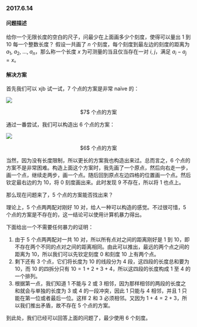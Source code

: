 ### 2017.6.14

#### 问题描述

给你一个无限长度的空白的尺子，问最少在上面画多少个刻度，使得可以量出 $1$ 到 $10$ 每一个整数长度？
假设一共画了 $n$ 个刻度，每个刻度到最左边的刻度的距离为 $a_1,\; a_2, \;..., \;a_n$，那么称一个长度 $x$ 为可测量的当且仅当存在一对 $i, \;j$，满足 $a_i - a_j = x$。

#### 解决方案

首先我们可以 xjb 试一试，$7$ 个点的方案是非常 naïve 的：

![](https://riteme.site/blogimg/math-2017-6/p1.svg)

<center class="figcaption">$7$ 个点的方案</center>

通过一番尝试，我们可以构造出 $6$ 个点的方案：

![](https://riteme.site/blogimg/math-2017-6/p2.svg)

<center class="figcaption">$6$ 个点的方案</center>

当然，因为没有长度限制，所以更长的方案我也构造出来过。总而言之，$6$ 个点的方案不是非常困难。构造上面这个方案时，我先画了一个原点，然后向右走一步，画一个点，继续走两步，画一个点。随后回到原点左边四格的位置画一个点。然后钦定最右边的为 $10$，将 $0$ 刻度画出来。此时发现 $9$ 不存在，所以将 $1$ 也点上。

那么现在问题来了，$5$ 个点的方案能否找出来？

理论上，$5$ 个点两两配对刚好 $10$ 对，给人一种可以构造的感觉。不过很可惜，$5$ 个点的方案是不存在的，这一结论可以使用计算机暴力得出。

下面给出一个不需要任何暴力的证明：

1. 由于 $5$ 个点两两配对一共 $10$ 对，所以所有点对之间的距离刚好是 $1$ 到 $10$，即不存在两个不同的点对之间的距离相同。由此可以推出，最远的两个点之间的距离为 $10$，所以我们可以先钦定刻度 $0$ 和刻度 $10$ 上有两个点。
2. 剩下还有 $3$ 个点，它们将长度为 $10$ 的线段分为 $4$ 段，这四段的长度总和要为 $10$，而 $10$ 的四拆分只有 $10 = 1 + 2 + 3 + 4$，所以这四段的长度构成 $1$ 至 $4$ 的一个排列。
3. 根据第一点，我们知道 $1$ 不能与 $2$ 或 $3$ 相邻，因为那样相邻的两段的长度之和就会与单独的长度为 $3$ 或 $4$ 的一段冲突，因此 $1$ 只能与 $4$ 相邻，并且 $1$ 只能在第一位或者最后一位。这样 $2$ 和 $3$ 必须相邻。又因为 $1+4 = 2+3$，所以我们推出矛盾，故不存在 $5$ 个点的方案。

到此处，我们已经可以回答上面的问题了，最少使用 $6$ 个刻度。
